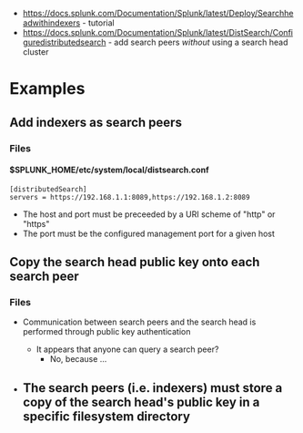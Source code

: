 - https://docs.splunk.com/Documentation/Splunk/latest/Deploy/Searchheadwithindexers - tutorial
- https://docs.splunk.com/Documentation/Splunk/latest/DistSearch/Configuredistributedsearch - add search peers _without_ using a search head cluster 
# Examples
## Add indexers as search peers
### Files
#### $SPLUNK_HOME/etc/system/local/distsearch.conf
```
[distributedSearch]
servers = https://192.168.1.1:8089,https://192.168.1.2:8089
```
- The host and port must be preceeded by a URI scheme of "http" or "https"
- The port must be the configured management port for a given host
## Copy the search head public key onto each search peer
### Files

- Communication between search peers and the search head is performed through public key authentication

  - It appears that anyone can query a search peer?
    - No, because ...

- The search peers (i.e. indexers) must store a copy of the search head's public key in a specific filesystem directory
  - 


